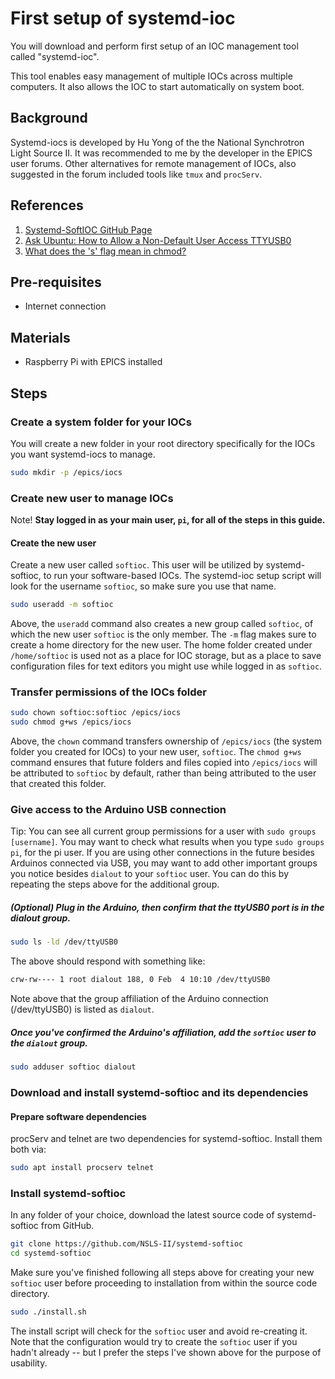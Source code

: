 # First setup of systemd-ioc
You will download and perform first setup of an IOC management tool called "systemd-ioc".

This tool enables easy management of multiple IOCs across multiple computers. It also allows the IOC to start automatically on system boot.

## Background
Systemd-iocs is developed by Hu Yong of the the National Synchrotron Light Source II. It was recommended to me by the developer in the EPICS user forums. Other alternatives for remote management of IOCs, also suggested in the forum included tools like `tmux` and `procServ`.

## References
1. [Systemd-SoftIOC GitHub Page](https://github.com/NSLS-II/systemd-softioc)
1. [Ask Ubuntu: How to Allow a Non-Default User Access TTYUSB0](https://askubuntu.com/questions/112568/how-do-i-allow-a-non-default-user-to-use-serial-device-ttyusb0)
1. [What does the 's' flag mean in chmod?](https://unix.stackexchange.com/questions/182212/chmod-gs-command)

## Pre-requisites
* Internet connection

## Materials
* Raspberry Pi with EPICS installed

## Steps

### Create a system folder for your IOCs
You will create a new folder in your root directory specifically for the IOCs you want systemd-iocs to manage.

```bash
sudo mkdir -p /epics/iocs
```

### Create new user to manage IOCs
Note! **Stay logged in as your main user, `pi`, for all of the steps in this guide.**

#### Create the new user

Create a new user called `softioc`. This user will be utilized by systemd-softioc, to run your software-based IOCs. The systemd-ioc setup script will look for the username `softioc`, so make sure you use that name.

```bash
sudo useradd -m softioc
```

Above, the `useradd` command also creates a new group called `softioc`, of which the new user `softioc` is the only member. The `-m` flag makes sure to create a home directory for the new user. The home folder created under `/home/softioc` is used not as a place for IOC storage, but as a place to save configuration files for text editors you might use while logged in as `softioc`.

### Transfer permissions of the IOCs folder
```bash
sudo chown softioc:softioc /epics/iocs
sudo chmod g+ws /epics/iocs
```

Above, the `chown` command transfers ownership of `/epics/iocs` (the system folder you created for IOCs) to your new user, `softioc`. The `chmod g+ws` command ensures that future folders and files copied into `/epics/iocs` will be attributed to `softioc` by default, rather than being attributed to the user that created this folder.

### Give access to the Arduino USB connection
Tip: You can see all current group permissions for a user with `sudo groups [username]`. You may want to check what results when you type `sudo groups pi`, for the pi user. If you are using other connections in the future besides Arduinos connected via USB, you may want to add other important groups you notice besides `dialout` to your `softioc` user. You can do this by repeating the steps above for the additional group.

##### (Optional) Plug in the Arduino, then confirm that the ttyUSB0 port is in the dialout group.
```bash
sudo ls -ld /dev/ttyUSB0
```
The above should respond with something like:
```bash
crw-rw---- 1 root dialout 188, 0 Feb  4 10:10 /dev/ttyUSB0
```
Note above that the group affiliation of the Arduino connection (/dev/ttyUSB0) is listed as `dialout`.

##### Once you've confirmed the Arduino's affiliation, add the `softioc` user to the `dialout` group.
```bash
sudo adduser softioc dialout
```

### Download and install systemd-softioc and its dependencies
#### Prepare software dependencies
procServ and telnet are two dependencies for systemd-softioc. Install them both via:

```bash
sudo apt install procserv telnet
```

### Install systemd-softioc
In any folder of your choice, download the latest source code of systemd-softioc from GitHub.

```bash
git clone https://github.com/NSLS-II/systemd-softioc
cd systemd-softioc
```

Make sure you've finished following all steps above for creating your new `softioc` user before proceeding to installation from within the source code directory.
```bash
sudo ./install.sh
```
The install script will check for the `softioc` user and avoid re-creating it. Note that the configuration would try to create the `softioc` user if you hadn't already -- but I prefer the steps I've shown above for the purpose of usability.
